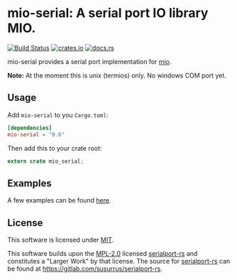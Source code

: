 # mio-serial: A serial port IO library MIO.

[![Build Status](https://travis-ci.org/berkowski/mio-serial.svg?branch=master)](https://travis-ci.org/berkowski/mio-serial)
[![crates.io](http://meritbadge.herokuapp.com/mio-serial)](https://crates.io/crates/mio-serial)
[![docs.rs](https://docs.rs/mio-serial/badge.svg)](https://docs.rs/mio-serial)

mio-serial provides a serial port implementation for [mio](https://github.com/carllerche/mio).  

**Note:** At the moment this is unix (termios) only.  No windows COM port yet.

## Usage

Add `mio-serial` to you `Cargo.toml`:

```toml
[dependencies]
mio-serial = "0.6"
```

Then add this to your crate root:

```rust
extern crate mio_serial;
```

## Examples
A few examples can be found [here](https://github.com/berkowski/mio-serial/tree/master/examples).

## License
This software is licensed under [MIT](https://opensource.org/licenses/MIT).

This software builds upon the [MPL-2.0](https://opensource.org/licenses/MPL-2.0) licensed [serialport-rs](https://gitlab.com/susurrus/serialport-rs) and 
constitutes a "Larger Work" by that license.  The source for [serialport-rs](https://gitlab.com/susurrus/serialport-rs) can be found at https://gitlab.com/susurrus/serialport-rs.
